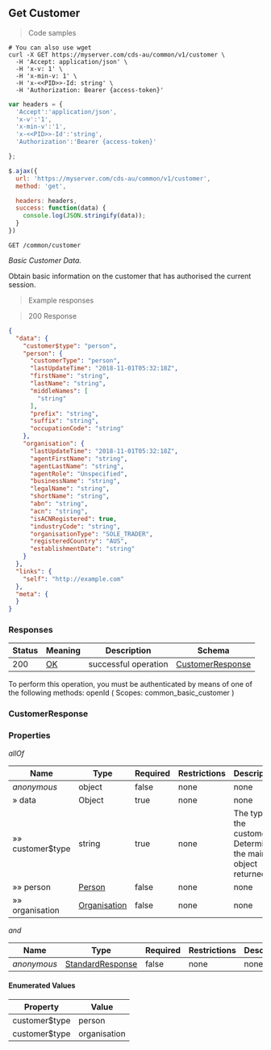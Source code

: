 ## Get Customer

<a id="opIdgetCustomer"></a>

> Code samples

```shell
# You can also use wget
curl -X GET https://myserver.com/cds-au/common/v1/customer \
  -H 'Accept: application/json' \
  -H 'x-v: 1' \
  -H 'x-min-v: 1' \
  -H 'x-<<PID>>-Id: string' \
  -H 'Authorization: Bearer {access-token}'

```

```javascript
var headers = {
  'Accept':'application/json',
  'x-v':'1',
  'x-min-v':'1',
  'x-<<PID>>-Id':'string',
  'Authorization':'Bearer {access-token}'

};

$.ajax({
  url: 'https://myserver.com/cds-au/common/v1/customer',
  method: 'get',

  headers: headers,
  success: function(data) {
    console.log(JSON.stringify(data));
  }
})

```

`GET /common/customer`

*Basic Customer Data.*

Obtain basic information on the customer that has authorised the current session.

> Example responses

> 200 Response

```json
{
  "data": {
    "customer$type": "person",
    "person": {
      "customerType": "person",
      "lastUpdateTime": "2018-11-01T05:32:18Z",
      "firstName": "string",
      "lastName": "string",
      "middleNames": [
        "string"
      ],
      "prefix": "string",
      "suffix": "string",
      "occupationCode": "string"
    },
    "organisation": {
      "lastUpdateTime": "2018-11-01T05:32:18Z",
      "agentFirstName": "string",
      "agentLastName": "string",
      "agentRole": "Unspecified",
      "businessName": "string",
      "legalName": "string",
      "shortName": "string",
      "abn": "string",
      "acn": "string",
      "isACNRegistered": true,
      "industryCode": "string",
      "organisationType": "SOLE_TRADER",
      "registeredCountry": "AUS",
      "establishmentDate": "string"
    }
  },
  "links": {
    "self": "http://example.com"
  },
  "meta": {
  }
}
```

<h3 id="getcustomer-responses">Responses</h3>

|Status|Meaning|Description|Schema|
|---|---|---|---|
|200|[OK](https://tools.ietf.org/html/rfc7231#section-6.3.1)|successful operation|[CustomerResponse](#schemacustomerresponse)|

<aside class="notice">
To perform this operation, you must be authenticated by means of one of the following methods:
openId ( Scopes: common_basic_customer )
</aside>

<h3 id="tocScustomerresponse">CustomerResponse</h3>

<a id="schemacustomerresponse"></a>

### Properties

*allOf*

|Name|Type|Required|Restrictions|Description|
|---|---|---|---|---|
|*anonymous*|object|false|none|none|
|» data|Object|true|none|none|
|»» customer$type|string|true|none|The type of the customer.  Determines the main object returned|
|»» person|[Person](#schemaperson)|false|none|none|
|»» organisation|[Organisation](#schemaorganisation)|false|none|none|

*and*

|Name|Type|Required|Restrictions|Description|
|---|---|---|---|---|
|*anonymous*|[StandardResponse](#standardresponse)|false|none|none|

#### Enumerated Values

|Property|Value|
|---|---|
|customer$type|person|
|customer$type|organisation|
